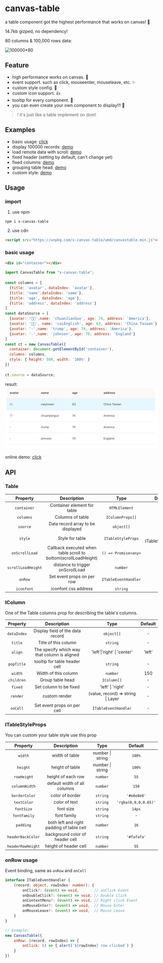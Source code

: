 # canvas-table
a table component got the highest performance that works on canvas! 🚀

14.7kb gizped, no dependency!

80 columns & 100,000 rows data:

![100000*80](./assets/100000*80.gif)

## Feature
* high performance works on canvas. 🚀
* event support. such as click, mouseenter, mouseleave, etc. ✨
* custom style config. 💄
* custom icon support. 👍
* tooltip for every component. 🔎
* you can even create your own component to display!!! 💖

>! it's just like a table implement on dom!

## Examples
* basic usage: [click](https://codepen.io/xwinstone/pen/dyMWLgN)
* display 100000 records: [demo](https://codepen.io/xwinstone/pen/abNWrpp)
* load remote data with scroll: [demo](https://codepen.io/xwinstone/pen/MWymdBe)
* fixed header (setting by default, can't change yet)
* fixed columns: [demo](https://codepen.io/xwinstone/pen/XWdRwog)
* grouping table head: [demo](https://codepen.io/xwinstone/pen/yLOXRJd)
* custom style: [demo](https://codepen.io/xwinstone/pen/NWNgOjo)

## Usage
### import
1. use npm
```shell script
npm i x-canvas-table
```

2. use cdn
```html
<script src="https://unpkg.com/x-canvas-table/umd/canvastable.min.js"></script>
```

### basic usage
```html
<div id="container"></div>
```

```js
import CanvasTable from "x-canvas-table";

const columns = [
  {title: 'avatar', dataIndex: 'avatar'},
  {title: 'name',dataIndex: 'name'},
  {title: 'age', dataIndex: 'age'},
  {title: 'address', dataIndex: 'address'}
]
const dataSource = [
  {avatar: '🎅🏻',name: 'chuanJianGuo', age: 74, address: 'America'},
  {avatar: '👵🏻', name: 'caiEnglish', age: 63, address: 'China Taiwan'},
  {avatar: '-',name: 'trump', age: 74, address: 'America'},
  {avatar: '-',name: 'johnson', age: 70, address: 'England'}
]
const ct = new CanvasTable({
  container: document.getElementById('container'),
  columns: columns,
  style: { height: 500, width: '100%' }
})

ct.source = dataSource;
```
result:
![basic usage](./assets/basic-usage.png)

online demo: [click](https://codepen.io/xwinstone/pen/dyMWLgN)

## API
### Table
| Property | Description | Type | Default 
| :----: | :----: | :----: | :----: |
| `container` | Container element for table | `HTMLElement` | - |
| `columns` | Columns of table | `IColumnProps[]` | - |
| `source` | Data record array to be displayed | `object[]` | - |
| `style` | Style for table | `ITableStyleProps` | see ITableStyleProps
| `onScrollLoad` | Callback executed when table scroll to bottom(scrollLoadHeight) | `() => Promise<any>` | - |
| `scrollLoadHeight` | distance to trigger onScrollLoad | `number` | 150 |
| `onRow` | Set event props on per row	 | `ITableEventHandler` | - |
| `iconfont` | iconfont css address | `string` | - |

### IColumn
One of the Table columns prop for describing the table's columns.

| Property | Description | Type | Default 
| :----: | :----: | :----: | :----: |
| `dataIndex` | Display field of the data record | `object[]` | -
| `title` | Title of this column | `string` | - 
| `align` | The specify which way that column is aligned | 'left'&#124;'right' &#124; 'center' | 'left'
| `popTitle` | tooltip for table header cell | `string` | -
| `width` | Width of this column | `number` | 150 
| `children` | Group table head | `IColumn[]` | -
| `fixed` | Set column to be fixed | 'left' &#124; 'right' | - 
| `render` | custom render | (value, record) => string &#124; Layer | - 
| `onCell` | Set event props on per cell | `ITableEventHandler` | - 

### ITableStyleProps
You can custom your table style use this prop

| Property | Description | Type | Default 
| :----: | :----: | :----: | :----: |
| `width` | width of table | number &#124; string | `100%` 
| `height` | height of table | number &#124; string | `100%` 
| `rowHeight` | height of each row | `number` | `55` 
| `columnWidth` | default width of all columns | `number` | `150` 
| `borderColor` | color of border | `string` | `'#e8e8e8'` 
| `textColor` | color of text | `string` | `'rgba(0,0,0,0.65)'` 
| `fontSize` | font size | `string` | `14px` 
| `fontFamily` | font family | `string` | - 
| `padding` | both left and right padding of table cell | `number` | `16` 
| `headerBackColor` | background color of header cell | `string` | `'#fafafa'` 
| `headerRowHeight` | height of header cell | `number` | `55` 

### onRow usage
Event binding, same as `onRow` and `onCell`
```ts
interface ITableEventHandler {
    (record: object, rowIndex: number): {
        onClick?: (event) => void,       // onClick Event
        onDoubleClick?: (event) => void, // Double Click
        onContextMenu?: (event) => void, // Right click Event
        onMouseEnter?: (event) => void,  // Mouse Enter
        onMouseLeave?: (event) => void,  // Mouse Leave
    }
}
```
```js
// Example:
new CanvasTable({
    onRow: (record, rowIndex) => {
        onClick: () => { alert(`${rowIndex} row clicked`) }
    }
})
```
